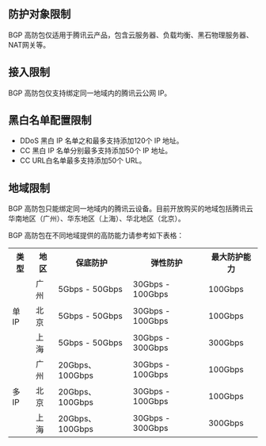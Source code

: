 ## 防护对象限制
BGP 高防包仅适用于腾讯云产品，包含云服务器、负载均衡、黑石物理服务器、NAT网关等。

## 接入限制
BGP 高防包仅支持绑定同一地域内的腾讯云公网 IP。

## 黑白名单配置限制
- DDoS 黑白 IP 名单之和最多支持添加120个 IP 地址。
- CC 黑白 IP 名单分别最多支持添加50个 IP 地址。
- CC URL白名单最多支持添加50个 URL。

## 地域限制
BGP 高防包只能绑定同一地域内的腾讯云设备。目前开放购买的地域包括腾讯云华南地区（广州）、华东地区（上海）、华北地区（北京）。

BGP 高防包在不同地域提供的高防能力请参考如下表格：

<table>
     <tr>
         <th>类型</th>  
         <th>地区</th>  
         <th>保底防护</th>  
         <th>弹性防护</th> 
		 <th>最大防护能力</th> 
     </tr>
	 <tr>
         <td   rowspan="3">单 IP</td>  
         <td>广州</td>  
         <td>5Gbps - 50Gbps</td>  
         <td>30Gbps - 100Gbps</td>
		 <td>100Gbps</td>
     </tr> 
	 <tr>
         <td>北京</td>  
         <td>5Gbps - 50Gbps</td>  
         <td>30Gbps - 100Gbps</td>
		 <td>100Gbps</td>
     </tr>
	 <tr>
         <td>上海</td>  
         <td>5Gbps - 50Gbps</td>  
         <td>30Gbps - 300Gbps</td>
		 <td>300Gbps</td>
     </tr>
	 <tr>
         <td   rowspan="3">多 IP</td>  
         <td>广州</td>  
         <td>20Gbps、100Gbps</td>  
         <td>30Gbps - 100Gbps</td>
		 <td>100Gbps</td>
     </tr> 
	 <tr>
         <td>北京</td>  
         <td>20Gbps、100Gbps</td>  
         <td>30Gbps - 100Gbps</td>
		 <td>100Gbps</td>
     </tr>
	 <tr>
         <td>上海</td>  
         <td>20Gbps、100Gbps</td>  
         <td>30Gbps - 300Gbps</td>
		 <td>300Gbps</td>
     </tr>
</table>


